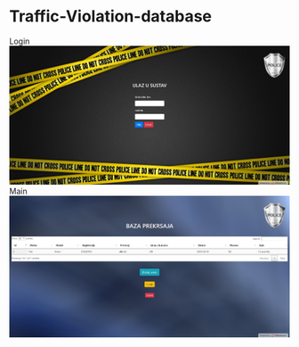 # Traffic-Violation-database
Login
![Alt text](Screenshot_1.jpg "Home")
Main
![Alt text](Screenshot_2.jpg "Main")
